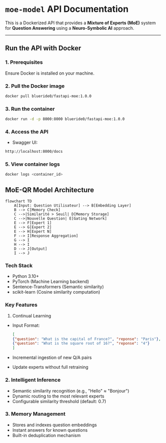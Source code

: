 # `moe-model` API Documentation

This is a Dockerized API that provides a **Mixture of Experts (MoE)** system for **Question Answering** using a **Neuro-Symbolic AI** approach.

---

## Run the API with Docker

### 1. Prerequisites

Ensure Docker is installed on your machine.

### 2. Pull the Docker image

```bash
docker pull blueride0/fastapi-moe:1.0.0
```

### 3. Run the container

```bash
docker run -d -p 8000:8000 blueride0/fastapi-moe:1.0.0
```

### 4. Access the API

- Swagger UI:
```bash
http://localhost:8000/docs
```

### 5. View container logs

 ```bash
 docker logs <container_id>
```

## MoE-QR Model Architecture

```mermaid
flowchart TD
    A[Input: Question Utilisateur] --> B[Embedding Layer]
    B --> C[Memory Check]
    C -->|Similarité > Seuil| D[Memory Storage]
    C -->|Nouvelle Question| E[Gating Network]
    E --> F[Expert 1]
    E --> G[Expert 2]
    E --> H[Expert N]
    F --> I[Response Aggregation]
    G --> I
    H --> I
    D --> J[Output]
    I --> J
```

### Tech Stack

- Python 3.10+
- PyTorch (Machine Learning backend)
- Sentence-Transformers (Semantic similarity)
- scikit-learn (Cosine similarity computation)

### Key Features

1. Continual Learning

- Input Format:

  ```json
  [
  {"question": "What is the capital of France?", "reponse": "Paris"},
  {"question": "What is the square root of 16?", "reponse": "4"}
  ]
  ```
  
- Incremental ingestion of new Q/A pairs
- Update experts without full retraining

### 2. Intelligent Inference

- Semantic similarity recognition (e.g., "Hello" ≈ "Bonjour")
- Dynamic routing to the most relevant experts
- Configurable similarity threshold (default: 0.7)

### 3. Memory Management

- Stores and indexes question embeddings
- Instant answers for known questions
- Built-in deduplication mechanism

